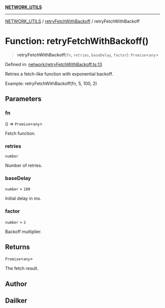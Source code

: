 [**NETWORK_UTILS**](../../README.md)

***

[NETWORK_UTILS](../../README.md) / [retryFetchWithBackoff](../README.md) / retryFetchWithBackoff

# Function: retryFetchWithBackoff()

> **retryFetchWithBackoff**(`fn`, `retries`, `baseDelay`, `factor`): `Promise`\<`any`\>

Defined in: [network/retryFetchWithBackoff.ts:13](https://github.com/dailker/everyutil/blob/26e2bb73429918cf0d08899e9efd90b82a42c92e/src/network/retryFetchWithBackoff.ts#L13)

Retries a fetch-like function with exponential backoff.

Example: retryFetchWithBackoff(fn, 5, 100, 2)

## Parameters

### fn

() => `Promise`\<`any`\>

Fetch function.

### retries

`number`

Number of retries.

### baseDelay

`number` = `100`

Initial delay in ms.

### factor

`number` = `2`

Backoff multiplier.

## Returns

`Promise`\<`any`\>

The fetch result.

## Author

## Dailker
